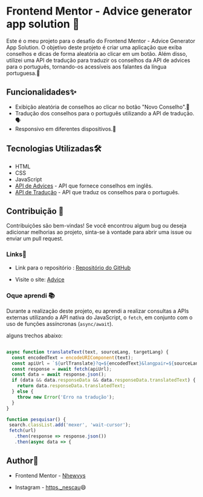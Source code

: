 
# Frontend Mentor - Advice generator app solution 🚀
 
Este é o meu projeto para o desafio do Frontend Mentor - Advice Generator App Solution. O objetivo deste projeto é criar uma aplicação que exiba conselhos e dicas de forma aleatória ao clicar em um botão. Além disso, utilizei uma API de tradução para traduzir os conselhos da API de advices para o português, tornando-os acessíveis aos falantes da língua portuguesa.🌟
  

## Funcionalidades✨


-   Exibição aleatória de conselhos ao clicar no botão "Novo Conselho".🎲
-   Tradução dos conselhos para o português utilizando a API de tradução.🗣️
-   Responsivo em diferentes dispositivos.📱
  
## Tecnologias Utilizadas🛠️


  -   HTML
-   CSS
-   JavaScript
-   [API de Advices](https://www.example.com/api/advices) - API que fornece conselhos em inglês.
-   [API de Tradução](https://www.example.com/api/translation) - API que traduz os conselhos para o português.
## Contribuição 🤝

Contribuições são bem-vindas! Se você encontrou algum bug ou deseja adicionar melhorias ao projeto, sinta-se à vontade para abrir uma issue ou enviar um pull request. 

### Links:link:


- Link para o repositório : [Repositório do GitHub](https://github.com/Nhewvys/advice)

- Visite o site: [Advice](https://nhewvys.github.io/advice)

  
### Oque aprendi 📚

  

Durante a realização deste projeto, eu aprendi a realizar consultas a APIs externas utilizando a API nativa do JavaScript, o `fetch`, em conjunto com o uso de funções assíncronas (`async/await`).
  

alguns trechos abaixo:



```js

async function translateText(text, sourceLang, targetLang) {
  const encodedText = encodeURIComponent(text);
  const apiUrl = `${urlTranslate}?q=${encodedText}&langpair=${sourceLang}|${targetLang}`;
  const response = await fetch(apiUrl);
  const data = await response.json();
  if (data && data.responseData && data.responseData.translatedText) {
    return data.responseData.translatedText;
  } else {
    throw new Error('Erro na tradução');
  }
}
```

  
 ```js
 function pesquisar() {
  search.classList.add('mexer', 'wait-cursor');
  fetch(url)
    .then(response => response.json())
    .then(async data => {
```

## Author👤

  
- Frontend Mentor - [Nhewvys](https://www.frontendmentor.io/profile/Nhewvys)

- Instagram - [https._nescau](https://www.instagram.com/https._nescau):smile:

